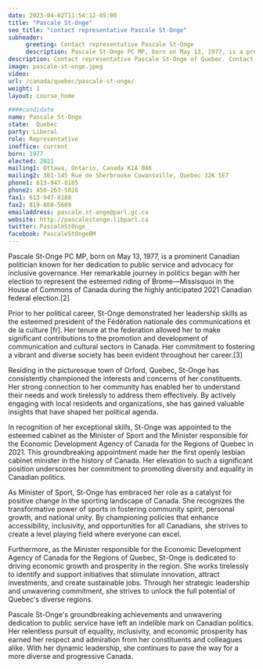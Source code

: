 ```yaml
---
date: 2023-04-02T11:54:12-05:00
title: "Pascale St-Onge"
seo_title: "contact representative Pascale St-Onge"
subheader:
     greeting: Contact representative Pascale St-Onge
     description: Pascale St-Onge PC MP, born on May 13, 1977, is a prominent Canadian politician known for her dedication to public service and advocacy for inclusive governance.
description: Contact representative Pascale St-Onge of Quebec. Contact information for Pascale St-Onge includes email address, phone number, and mailing address.
image: pascale-st-onge.jpeg
video:
url: /canada/quebec/pascale-st-onge/
weight: 1
layout: course_home

####candidate
name: Pascale St-Onge
state:	Quebec
party: Liberal
role: Representative
inoffice: current
born: 1977
elected: 2021
mailing1: Ottawa, Ontario, Canada K1A 0A6
mailing2: 301-145 Rue de Sherbrooke Cowansville, Quebec J2K 5E7
phone1: 613-947-8185
phone2: 450-263-5026
fax1: 613-947-8188
fax2: 819-868-5609
emailaddress: pascale.st-onge@parl.gc.ca
website: http://pascalestonge.libparl.ca
twitter: PascaleStOnge_
facebook: PascaleStOngeBM
---
```


Pascale St-Onge PC MP, born on May 13, 1977, is a prominent Canadian politician known for her dedication to public service and advocacy for inclusive governance. Her remarkable journey in politics began with her election to represent the esteemed riding of Brome—Missisquoi in the House of Commons of Canada during the highly anticipated 2021 Canadian federal election.[2]

Prior to her political career, St-Onge demonstrated her leadership skills as the esteemed president of the Fédération nationale des communications et de la culture [fr]. Her tenure at the federation allowed her to make significant contributions to the promotion and development of communication and cultural sectors in Canada. Her commitment to fostering a vibrant and diverse society has been evident throughout her career.[3]

Residing in the picturesque town of Orford, Quebec, St-Onge has consistently championed the interests and concerns of her constituents. Her strong connection to her community has enabled her to understand their needs and work tirelessly to address them effectively. By actively engaging with local residents and organizations, she has gained valuable insights that have shaped her political agenda.

In recognition of her exceptional skills, St-Onge was appointed to the esteemed cabinet as the Minister of Sport and the Minister responsible for the Economic Development Agency of Canada for the Regions of Quebec in 2021. This groundbreaking appointment made her the first openly lesbian cabinet minister in the history of Canada. Her elevation to such a significant position underscores her commitment to promoting diversity and equality in Canadian politics.

As Minister of Sport, St-Onge has embraced her role as a catalyst for positive change in the sporting landscape of Canada. She recognizes the transformative power of sports in fostering community spirit, personal growth, and national unity. By championing policies that enhance accessibility, inclusivity, and opportunities for all Canadians, she strives to create a level playing field where everyone can excel.

Furthermore, as the Minister responsible for the Economic Development Agency of Canada for the Regions of Quebec, St-Onge is dedicated to driving economic growth and prosperity in the region. She works tirelessly to identify and support initiatives that stimulate innovation, attract investments, and create sustainable jobs. Through her strategic leadership and unwavering commitment, she strives to unlock the full potential of Quebec's diverse regions.

Pascale St-Onge's groundbreaking achievements and unwavering dedication to public service have left an indelible mark on Canadian politics. Her relentless pursuit of equality, inclusivity, and economic prosperity has earned her respect and admiration from her constituents and colleagues alike. With her dynamic leadership, she continues to pave the way for a more diverse and progressive Canada.
